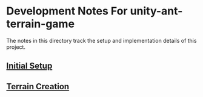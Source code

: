 # Development Notes For unity-ant-terrain-game

The notes in this directory track the setup and implementation details of this project.

## [Initial Setup](./InitialSetup.md)
## [Terrain Creation](./TerrainCreation.md)
